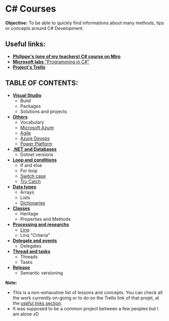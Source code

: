 # C# Courses

**Objective:** To be able to quickly find informations about many methods, tips or concepts around C# Development. 

## **Useful links:**
- [**Philippe's (one of my teachers) C# course on Miro**](https://miro.com/app/board/uXjVMxGe2Cg=/)
- [**Microsoft labs** "Programming in C#"](
https://github.com/MicrosoftLearning/20483-Programming-in-C-Sharp/tree/master)
- [**Project's Trello**](https://trello.com/b/ondznnzC/cours-c)

## **TABLE OF CONTENTS:**

* [**Visual Studio**](/Courses/1_Visual_Studio/)
    - Build <!-- [Build](/Courses/1_Visual_Studio/build.md) -->
    - Packages <!-- [Packages](/Courses/1_Visual_Studio/packages.md) -->
    - Solutions and projects <!-- [Solutions and projects](/Courses/1_Visual_Studio/solution&projects.md) -->
* [**Others**](/Courses/2_Others/)
    - Vocabulary <!-- [Vocabulary](/Courses/2_Others/vocabulary.md) -->
    - [Microsoft Azure](/Courses/2_Others/microsoft_azure.md)
    - [Agile](/Courses/2_Others/agile.md)
    - [Azure Devops](/Courses/2_Others/azure_devops.md)
    - [Power Platform](/Courses/2_Others/office365.md)
* [**.NET and Databases**](/Courses/3_Dotnet_&_BDD/)
    - Dotnet versions <!-- [Dotnet versions](/Courses/3_Dotnet_&_BDD/dotnet_versions.md) -->
* [**Loop and conditions**](/Courses/4_Loop_&_Conditions/)
    - If and else <!-- [If and else](/Courses/4_Loop_&_Conditions/if_else.md) -->
    - For loop <!-- [For loop](/Courses/4_Loop_&_Conditions/for_loop.md) --> 
    - [Switch case](/Courses/4_Loop_&_Conditions/switch_case.md)
    - [Try Catch](/Courses/4_Loop_&_Conditions/try_catch.md)
* [**Data types**](/Courses/5_Data_types/)
    - Arrays <!-- [Arrays](/Courses/5_Data_types/arrays.md) -->
    - Lists <!-- [Lists](/Courses/5_Data_types/lists.md) -->
    - [Dictionaries](/Courses/5_Data_types/dictionaries.md)
* [**Classes**](/Courses/6_Classes/)
    - Heritage <!-- [Heritage](/Courses/6_Classes/heritage.md) -->
    - Properties and Methods <!-- [Properties and Methods](/Courses/6_Classes/methods&properties.md) -->
* [**Processing and researchs**](/Courses/7_Processing_&_Researchs/)
    - [Linq](/Courses/7_Processing_&_Researchs/linq.md)
    - Linq "Criteria" <!-- [Linq "Criteria"](/Courses/7_Processing_&_Researchs/criteria_linq.md) -->
* [**Delegate and events**](/Courses/8_Delegate_&_Events/)
    - Delegates <!-- [Delegates](/Courses/8_Delegate_&_Events/delegate.md) -->
* [**Thread and tasks**](/Courses/9_Thread_&_Tasks/)
    - Threads <!-- [Threads](/Courses/9_Thread_&_Tasks/threads.md) -->
    - Tasks <!-- [Tasks](/Courses/9_Thread_&_Tasks/tasks.md) -->
* [**Release**](/Courses/Release_Tutorial/)
    - Semantic versioning <!-- [Semantic versioning](/Courses/Release_Tutorial/semantic_versioning.md) -->

**Note:** 
- This is a non-exhaustive list of lessons and concepts. You can check all the work currently on-going or to do on the Trello link of that projet, at the [useful links section](#useful-links).
- It was supposed to be a common project between a few peoples but I am alone xD
